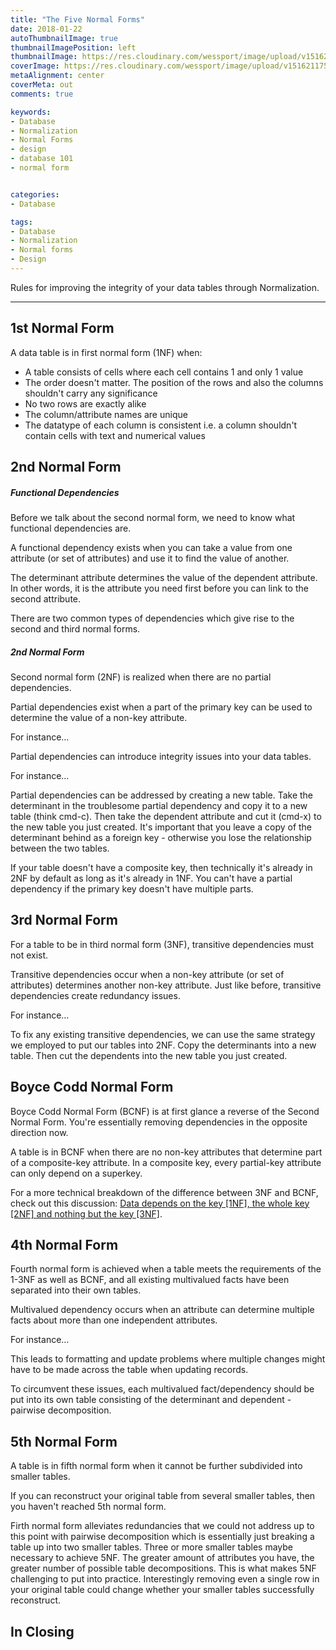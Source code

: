 ```yaml
---
title: "The Five Normal Forms"
date: 2018-01-22
autoThumbnailImage: true
thumbnailImagePosition: left
thumbnailImage: https://res.cloudinary.com/wessport/image/upload/v1516220273/grad_400_zviq8s.png
coverImage: https://res.cloudinary.com/wessport/image/upload/v1516211751/pexels-photo-373488_gw4wqr.jpg
metaAlignment: center
coverMeta: out
comments: true

keywords:
- Database
- Normalization
- Normal Forms
- design
- database 101
- normal form


categories:
- Database

tags:
- Database
- Normalization
- Normal forms
- Design
---
```

Rules for improving the integrity of your data tables through Normalization.

<!--more-->

---

## 1st Normal Form ##

A data table is in first normal form (1NF) when:

- A table consists of cells where each cell contains 1 and only 1 value
- The order doesn't matter. The position of the rows and also the columns shouldn't carry any significance
- No two rows are exactly alike
- The column/attribute names are unique
- The datatype of each column is consistent i.e. a column shouldn't contain cells with text and numerical values

## 2nd Normal Form ##

##### Functional Dependencies #####

Before we talk about the second normal form, we need to know what functional dependencies are.

A functional dependency exists when you can take a value from one attribute (or set of attributes) and use it to find the value of another.

The determinant attribute determines the value of the dependent attribute. In other words, it is the attribute you need first before you can link to the second attribute.

There are two common types of dependencies which give rise to the second and third normal forms.

##### 2nd Normal Form #####

Second normal form (2NF) is realized when there are no partial dependencies.

Partial dependencies exist when a part of the primary key can be used to determine the value of a non-key attribute.

For instance...

Partial dependencies can introduce integrity issues into your data tables.

For instance...

Partial dependencies can be addressed by creating a new table. Take the determinant in the troublesome partial dependency and copy it to a new table (think cmd-c). Then take the dependent attribute and cut it (cmd-x) to the new table you just created. It's important that you leave a copy of the determinant behind as a foreign key - otherwise you lose the relationship between the two tables.

If your table doesn't have a composite key, then technically it's already in 2NF by default as long as it's already in 1NF. You can't have a partial dependency if the primary key doesn't have multiple parts.



## 3rd Normal Form ##

For a table to be in third normal form (3NF), transitive dependencies must not exist.

Transitive dependencies occur when a non-key attribute (or set of attributes) determines another non-key attribute. Just like before, transitive dependencies create redundancy issues.

For instance...

To fix any existing transitive dependencies, we can use the same strategy we employed to put our tables into 2NF. Copy the determinants into a new table. Then cut the dependents into the new table you just created.

## Boyce Codd Normal Form ##

Boyce Codd Normal Form (BCNF) is at first glance a reverse of the Second Normal Form. You're essentially removing dependencies in the opposite direction now.

A table is in BCNF when there are no non-key attributes that determine part of a composite-key attribute. In a composite key, every partial-key attribute can only depend on a superkey.

For a more technical breakdown of the difference between 3NF and BCNF, check out this discussion: [Data depends on the key [1NF], the whole key [2NF] and nothing but the key [3NF]](https://stackoverflow.com/questions/8437957/difference-between-3nf-and-bcnf-in-simple-terms-must-be-able-to-explain-to-an-8).

## 4th Normal Form ##

Fourth normal form is achieved when a table meets the requirements of the 1-3NF as well as BCNF, and all existing multivalued facts have been separated into their own tables.

Multivalued dependency occurs when an attribute can determine multiple facts about more than one independent attributes.

For instance...

This leads to formatting and update problems where multiple changes might have to be made across the table when updating records.

To circumvent these issues, each multivalued fact/dependency should be put into its own table consisting of the determinant and dependent - pairwise decomposition.

## 5th Normal Form ##

A table is in fifth normal form when it cannot be further subdivided into smaller tables.

If you can reconstruct your original table from several smaller tables, then you haven't reached 5th normal form.

Firth normal form alleviates redundancies that we could not address up to this point with pairwise decomposition which is essentially just breaking a table up into two smaller tables. Three or more smaller tables maybe necessary to achieve 5NF. The greater amount of attributes you have, the greater number of possible table decompositions. This is what makes 5NF challenging to put into practice. Interestingly removing even a single row in your original table could change whether your smaller tables successfully reconstruct.

## In Closing ##
